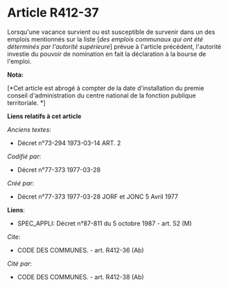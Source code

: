 # Article R412-37

Lorsqu'une vacance survient ou est susceptible de survenir dans un des emplois mentionnés sur la liste [*des emplois
communaux qui ont été déterminés par l'autorité supérieure*] prévue à l'article précédent, l'autorité investie du pouvoir de
nomination en fait la déclaration à la bourse de l'emploi.

**Nota:**

[*Cet article est abrogé à compter de la date d'installation du premie conseil d'administration du centre national de la
fonction publique territoriale. *]

**Liens relatifs à cet article**

_Anciens textes_:

  - Décret n°73-294 1973-03-14 ART. 2

_Codifié par_:

  - Décret n°77-373 1977-03-28

_Créé par_:

  - Décret n°77-373 1977-03-28 JORF et JONC 5 Avril 1977

**Liens**:

  - SPEC_APPLI: Décret n°87-811 du 5 octobre 1987 - art. 52 (M)

_Cite_:

  - CODE DES COMMUNES. - art. R412-36 (Ab)

_Cité par_:

  - CODE DES COMMUNES. - art. R412-38 (Ab)
